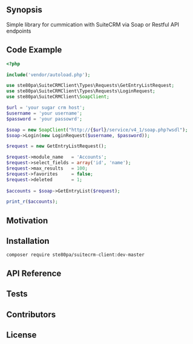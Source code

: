 ## Synopsis

Simple library for cummication with SuiteCRM via Soap or  Restful API endpoints

## Code Example

```php
<?php

include('vendor/autoload.php');

use ste80pa\SuiteCRMClient\Types\Requests\GetEntryListRequest;
use ste80pa\SuiteCRMClient\Types\Requests\LoginRequest;
use ste80pa\SuiteCRMClient\SoapClient;

$url = 'your sugar crm host';
$username = 'your username';
$password = 'your passowrd';

$soap = new SoapClient("http://{$url}/service/v4_1/soap.php?wsdl");
$soap->Login(new LoginRequest($username, $password));

$request = new GetEntryListRequest();

$request->module_name   = 'Accounts';
$request->select_fields = array('id', 'name');
$request->max_results   = 100;
$request->favorites     = false;
$request->deleted       = 1;
 
$accounts = $soap->GetEntryList($request); 

print_r($accounts);

```
## Motivation


## Installation

```
composer require ste80pa/suitecrm-client:dev-master
```
## API Reference


## Tests


## Contributors


## License

